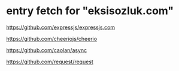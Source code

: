 entry fetch for "eksisozluk.com"
=========================

https://github.com/expressjs/expressjs.com

https://github.com/cheeriojs/cheerio

https://github.com/caolan/async

https://github.com/request/request

